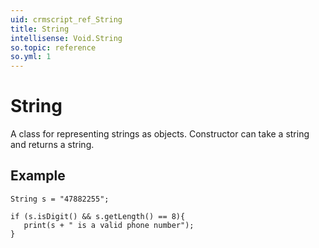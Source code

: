 ```yaml
---
uid: crmscript_ref_String
title: String
intellisense: Void.String
so.topic: reference
so.yml: 1
---
```


# String

A class for representing strings as objects.
Constructor can take a string and returns a string.

## Example

    String s = "47882255";
    
    if (s.isDigit() && s.getLength() == 8){
       print(s + " is a valid phone number");
    }
